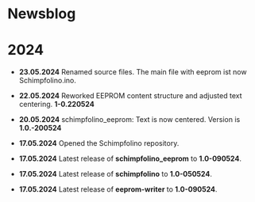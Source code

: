# Newsblog

# 2024
* **23.05.2024** Renamed source files. The main file with eeprom ist now Schimpfolino.ino.
* **22.05.2024** Reworked EEPROM content structure and adjusted text centering. **1-0.220524**
* **20.05.2024** schimpfolino_eeprom: Text is now centered. Version is **1.0.-200524**  
       
* **17.05.2024** Opened the Schimpfolino repository.
* **17.05.2024** Latest release of **schimpfolino_eeprom** to **1.0-090524**.
* **17.05.2024** Latest release of **schimpfolino** to **1.0-050524**.
* **17.05.2024** Latest release of **eeprom-writer** to **1.0-090524**.

